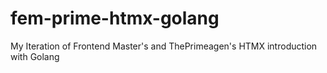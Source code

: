 # fem-prime-htmx-golang
My Iteration of Frontend Master's and ThePrimeagen's HTMX introduction with Golang
